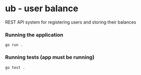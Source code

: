 # ub - user balance

REST API system for registering users and storing their balances

### Running the application

```
go run .
```

### Running tests (app must be running)

```
go test .
```
